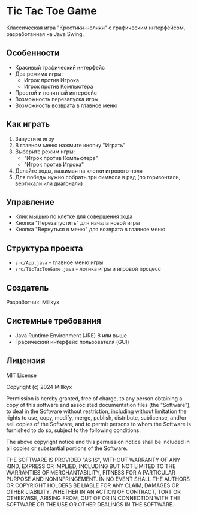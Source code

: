 # Tic Tac Toe Game

Классическая игра "Крестики-нолики" с графическим интерфейсом, разработанная на Java Swing.

## Особенности

- Красивый графический интерфейс
- Два режима игры:
  - Игрок против Игрока
  - Игрок против Компьютера
- Простой и понятный интерфейс
- Возможность перезапуска игры
- Возможность возврата в главное меню

## Как играть

1. Запустите игру
2. В главном меню нажмите кнопку "Играть"
3. Выберите режим игры:
   - "Игрок против Компьютера"
   - "Игрок против Игрока"
4. Делайте ходы, нажимая на клетки игрового поля
5. Для победы нужно собрать три символа в ряд (по горизонтали, вертикали или диагонали)

## Управление

- Клик мышью по клетке для совершения хода
- Кнопка "Перезапустить" для начала новой игры
- Кнопка "Вернуться в меню" для возврата в главное меню

## Структура проекта

- `src/App.java` - главное меню игры
- `src/TicTacToeGame.java` - логика игры и игровой процесс

## Создатель

Разработчик: Millkyx

## Системные требования

- Java Runtime Environment (JRE) 8 или выше
- Графический интерфейс пользователя (GUI)

## Лицензия

MIT License

Copyright (c) 2024 Millkyx

Permission is hereby granted, free of charge, to any person obtaining a copy
of this software and associated documentation files (the "Software"), to deal
in the Software without restriction, including without limitation the rights
to use, copy, modify, merge, publish, distribute, sublicense, and/or sell
copies of the Software, and to permit persons to whom the Software is
furnished to do so, subject to the following conditions:

The above copyright notice and this permission notice shall be included in all
copies or substantial portions of the Software.

THE SOFTWARE IS PROVIDED "AS IS", WITHOUT WARRANTY OF ANY KIND, EXPRESS OR
IMPLIED, INCLUDING BUT NOT LIMITED TO THE WARRANTIES OF MERCHANTABILITY,
FITNESS FOR A PARTICULAR PURPOSE AND NONINFRINGEMENT. IN NO EVENT SHALL THE
AUTHORS OR COPYRIGHT HOLDERS BE LIABLE FOR ANY CLAIM, DAMAGES OR OTHER
LIABILITY, WHETHER IN AN ACTION OF CONTRACT, TORT OR OTHERWISE, ARISING FROM,
OUT OF OR IN CONNECTION WITH THE SOFTWARE OR THE USE OR OTHER DEALINGS IN THE
SOFTWARE.
